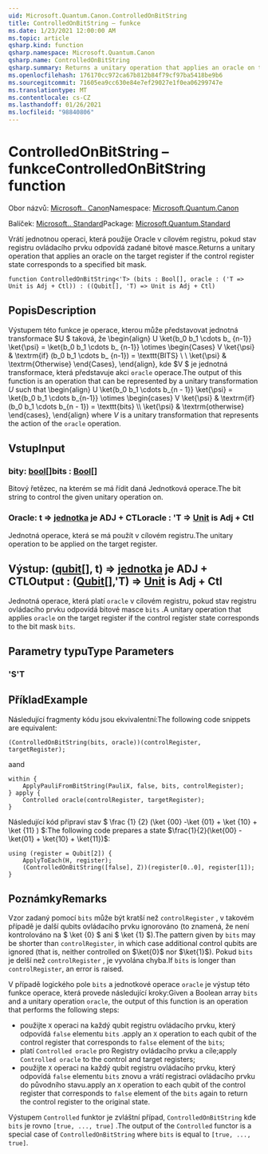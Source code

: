 ```yaml
---
uid: Microsoft.Quantum.Canon.ControlledOnBitString
title: ControlledOnBitString – funkce
ms.date: 1/23/2021 12:00:00 AM
ms.topic: article
qsharp.kind: function
qsharp.namespace: Microsoft.Quantum.Canon
qsharp.name: ControlledOnBitString
qsharp.summary: Returns a unitary operation that applies an oracle on the target register if the control register state corresponds to a specified bit mask.
ms.openlocfilehash: 176170cc972ca67b812b84f79cf97ba5418be9b6
ms.sourcegitcommit: 71605ea9cc630e84e7ef29027e1f0ea06299747e
ms.translationtype: MT
ms.contentlocale: cs-CZ
ms.lasthandoff: 01/26/2021
ms.locfileid: "98840806"
---
```

# <a name="controlledonbitstring-function"></a><span data-ttu-id="c4d53-102">ControlledOnBitString – funkce</span><span class="sxs-lookup"><span data-stu-id="c4d53-102">ControlledOnBitString function</span></span>

<span data-ttu-id="c4d53-103">Obor názvů: [Microsoft.. Canon](xref:Microsoft.Quantum.Canon)</span><span class="sxs-lookup"><span data-stu-id="c4d53-103">Namespace: [Microsoft.Quantum.Canon](xref:Microsoft.Quantum.Canon)</span></span>

<span data-ttu-id="c4d53-104">Balíček: [Microsoft.. Standard](https://nuget.org/packages/Microsoft.Quantum.Standard)</span><span class="sxs-lookup"><span data-stu-id="c4d53-104">Package: [Microsoft.Quantum.Standard](https://nuget.org/packages/Microsoft.Quantum.Standard)</span></span>


<span data-ttu-id="c4d53-105">Vrátí jednotnou operaci, která použije Oracle v cílovém registru, pokud stav registru ovládacího prvku odpovídá zadané bitové masce.</span><span class="sxs-lookup"><span data-stu-id="c4d53-105">Returns a unitary operation that applies an oracle on the target register if the control register state corresponds to a specified bit mask.</span></span>

```qsharp
function ControlledOnBitString<'T> (bits : Bool[], oracle : ('T => Unit is Adj + Ctl)) : ((Qubit[], 'T) => Unit is Adj + Ctl)
```


## <a name="description"></a><span data-ttu-id="c4d53-106">Popis</span><span class="sxs-lookup"><span data-stu-id="c4d53-106">Description</span></span>

<span data-ttu-id="c4d53-107">Výstupem této funkce je operace, kterou může představovat jednotná transformace $U $ taková, že \begin{align} U \ket{b_0 b_1 \cdots b_ {n-1}} \ket{\psi} = \ket{b_0 b_1 \cdots b_ {n-1}} \otimes \begin{Cases} V \ket{\psi} & \textrm{if} (b_0 b_1 \cdots b_ {n-1}) = \texttt{BITS} \\ \\ \ket{\psi} & \textrm{Otherwise} \end{Cases}, \end{align}, kde $V $ je jednotná transformace, která představuje akci `oracle` operace.</span><span class="sxs-lookup"><span data-stu-id="c4d53-107">The output of this function is an operation that can be represented by a unitary transformation $U$ such that \begin{align} U \ket{b_0 b_1 \cdots b_{n - 1}} \ket{\psi} = \ket{b_0 b_1 \cdots b_{n-1}} \otimes \begin{cases} V \ket{\psi} & \textrm{if} (b_0 b_1 \cdots b_{n - 1}) = \texttt{bits} \\\\ \ket{\psi} & \textrm{otherwise} \end{cases}, \end{align} where $V$ is a unitary transformation that represents the action of the `oracle` operation.</span></span>

## <a name="input"></a><span data-ttu-id="c4d53-108">Vstup</span><span class="sxs-lookup"><span data-stu-id="c4d53-108">Input</span></span>

### <a name="bits--bool"></a><span data-ttu-id="c4d53-109">bity: [bool](xref:microsoft.quantum.lang-ref.bool)[]</span><span class="sxs-lookup"><span data-stu-id="c4d53-109">bits : [Bool](xref:microsoft.quantum.lang-ref.bool)[]</span></span>

<span data-ttu-id="c4d53-110">Bitový řetězec, na kterém se má řídit daná Jednotková operace.</span><span class="sxs-lookup"><span data-stu-id="c4d53-110">The bit string to control the given unitary operation on.</span></span>


### <a name="oracle--t--unit--is-adj--ctl"></a><span data-ttu-id="c4d53-111">Oracle: t => [jednotka](xref:microsoft.quantum.lang-ref.unit)  je ADJ + CTL</span><span class="sxs-lookup"><span data-stu-id="c4d53-111">oracle : 'T => [Unit](xref:microsoft.quantum.lang-ref.unit)  is Adj + Ctl</span></span>

<span data-ttu-id="c4d53-112">Jednotná operace, která se má použít v cílovém registru.</span><span class="sxs-lookup"><span data-stu-id="c4d53-112">The unitary operation to be applied on the target register.</span></span>



## <a name="output--qubitt--unit--is-adj--ctl"></a><span data-ttu-id="c4d53-113">Výstup: ([qubit](xref:microsoft.quantum.lang-ref.qubit)[], t) => [jednotka](xref:microsoft.quantum.lang-ref.unit)  je ADJ + CTL</span><span class="sxs-lookup"><span data-stu-id="c4d53-113">Output : ([Qubit](xref:microsoft.quantum.lang-ref.qubit)[],'T) => [Unit](xref:microsoft.quantum.lang-ref.unit)  is Adj + Ctl</span></span>

<span data-ttu-id="c4d53-114">Jednotná operace, která platí `oracle` v cílovém registru, pokud stav registru ovládacího prvku odpovídá bitové masce `bits` .</span><span class="sxs-lookup"><span data-stu-id="c4d53-114">A unitary operation that applies `oracle` on the target register if the control register state corresponds to the bit mask `bits`.</span></span>

## <a name="type-parameters"></a><span data-ttu-id="c4d53-115">Parametry typu</span><span class="sxs-lookup"><span data-stu-id="c4d53-115">Type Parameters</span></span>

### <a name="t"></a><span data-ttu-id="c4d53-116">'S</span><span class="sxs-lookup"><span data-stu-id="c4d53-116">'T</span></span>



## <a name="example"></a><span data-ttu-id="c4d53-117">Příklad</span><span class="sxs-lookup"><span data-stu-id="c4d53-117">Example</span></span>

<span data-ttu-id="c4d53-118">Následující fragmenty kódu jsou ekvivalentní:</span><span class="sxs-lookup"><span data-stu-id="c4d53-118">The following code snippets are equivalent:</span></span>

```qsharp
(ControlledOnBitString(bits, oracle))(controlRegister, targetRegister);
```

<span data-ttu-id="c4d53-119">a</span><span class="sxs-lookup"><span data-stu-id="c4d53-119">and</span></span>

```qsharp
within {
    ApplyPauliFromBitString(PauliX, false, bits, controlRegister);
} apply {
    Controlled oracle(controlRegister, targetRegister);
}
```

<span data-ttu-id="c4d53-120">Následující kód připraví stav $ \frac {1} {2} (\ket {00} -\ket {01} + \ket {10} + \ket {11} ) $:</span><span class="sxs-lookup"><span data-stu-id="c4d53-120">The following code prepares a state $\frac{1}{2}(\ket{00} - \ket{01} + \ket{10} + \ket{11})$:</span></span>

```qsharp
using (register = Qubit[2]) {
    ApplyToEach(H, register);
    (ControlledOnBitString([false], Z))(register[0..0], register[1]);
}
```

## <a name="remarks"></a><span data-ttu-id="c4d53-121">Poznámky</span><span class="sxs-lookup"><span data-stu-id="c4d53-121">Remarks</span></span>

<span data-ttu-id="c4d53-122">Vzor zadaný pomocí `bits` může být kratší než `controlRegister` , v takovém případě je další qubits ovládacího prvku ignorováno (to znamená, že není kontrolováno na $ \ket {0} $ ani $ \ket {1} $).</span><span class="sxs-lookup"><span data-stu-id="c4d53-122">The pattern given by `bits` may be shorter than `controlRegister`, in which case additional control qubits are ignored (that is, neither controlled on $\ket{0}$ nor $\ket{1}$).</span></span>
<span data-ttu-id="c4d53-123">Pokud `bits` je delší než `controlRegister` , je vyvolána chyba.</span><span class="sxs-lookup"><span data-stu-id="c4d53-123">If `bits` is longer than `controlRegister`, an error is raised.</span></span>

<span data-ttu-id="c4d53-124">V případě logického pole `bits` a jednotkové operace `oracle` je výstup této funkce operace, která provede následující kroky:</span><span class="sxs-lookup"><span data-stu-id="c4d53-124">Given a Boolean array `bits` and a unitary operation `oracle`, the output of this function is an operation that performs the following steps:</span></span>

* <span data-ttu-id="c4d53-125">použijte `X` operaci na každý qubit registru ovládacího prvku, který odpovídá `false` elementu `bits` .</span><span class="sxs-lookup"><span data-stu-id="c4d53-125">apply an `X` operation to each qubit of the control register that corresponds to `false` element of the `bits`;</span></span>
* <span data-ttu-id="c4d53-126">platí `Controlled oracle` pro Registry ovládacího prvku a cíle;</span><span class="sxs-lookup"><span data-stu-id="c4d53-126">apply `Controlled oracle` to the control and target registers;</span></span>
* <span data-ttu-id="c4d53-127">použijte `X` operaci na každý qubit registru ovládacího prvku, který odpovídá `false` elementu `bits` znovu a vrátí registraci ovládacího prvku do původního stavu.</span><span class="sxs-lookup"><span data-stu-id="c4d53-127">apply an `X` operation to each qubit of the control register that corresponds to `false` element of the `bits` again to return the control register to the original state.</span></span>

<span data-ttu-id="c4d53-128">Výstupem `Controlled` funktor je zvláštní případ, `ControlledOnBitString` kde `bits` je rovno `[true, ..., true]` .</span><span class="sxs-lookup"><span data-stu-id="c4d53-128">The output of the `Controlled` functor is a special case of `ControlledOnBitString` where `bits` is equal to `[true, ..., true]`.</span></span>